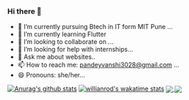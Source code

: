 ### Hi there 👋

- 🔭 I’m currently pursuing Btech in IT form MIT Pune ...
- 🌱 I’m currently learning Flutter
- 👯 I’m looking to collaborate on ...
- 🤔 I’m looking for help with internships...
- 💬 Ask me about websites..
- 📫 How to reach me: pandeyvanshi3028@gmail.com  ...
- 😄 Pronouns: she/her...

[![Anurag's github stats](https://github-readme-stats.vercel.app/api?username=anuraghazra)](https://github.com/anuraghazra/github-readme-stats)
[![willianrod's wakatime stats](https://github-readme-stats.vercel.app/api/wakatime?username=willianrod)](https://github.com/anuraghazra/github-readme-stats)
<a href="https://github.com/anuraghazra/github-readme-stats">
  <img align="center" src="https://github-readme-stats.vercel.app/api/pin/?username=anuraghazra&repo=github-readme-stats" />
</a>
<a href="https://github.com/anuraghazra/convoychat">
  <img align="center" src="https://github-readme-stats.vercel.app/api/pin/?username=anuraghazra&repo=convoychat" />
</a>
